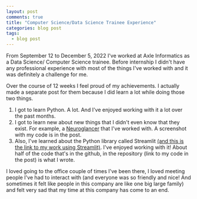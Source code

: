 ```yaml
---
layout: post
comments: true
title: "Computer Science/Data Science Trainee Experience"
categories: blog post
tags:
  - blog post
---
```


From September 12 to December 5, 2022 I've worked at Axle Informatics as a Data Science/ Computer Science trainee.
Before internship I didn't have any professional experience with most of the things I've worked with and it was definitely a challenge for me.

Over the course of 12 weeks I feel proud of my achievements. I actually made a separate post for them because I did learn a lot while doing those two things.

1. I got to learn Python. A lot. And I've enjoyed working with it a lot over the past months.
2. I got to learn new about new things that I didn't even know that they exist. For example, a [Neuroglancer](https://ambrolla.io/2022/10/31/neuroglancer.html) that I've worked with. A screenshot with my code is in the post.
3. Also, I've learned about the Python library called Streamlit [(and this is the link to my work using Streamlit)](https://ambrolla.io/2022/11/25/streamlit-experience.html). I've enjoyed working with it! About half of the code that's in the github, in the repository (link to my code in the post) is what I wrote.

I loved going to the office couple of times I've been there, I loved meeting people I've had to interact with (and everyone was so friendly and nice! And sometimes it felt like people in this company are like one big large family) and felt very sad that my time at this company has come to an end.
